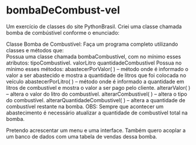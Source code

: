 # bombaDeCombust-vel
Um exercício de classes do site PythonBrasil.
Criei uma classe chamada bomba de combústivel conforme o enunciado:

Classe Bomba de Combustível: Faça um programa completo utilizando classes e métodos que:  
Possua uma classe chamada bombaCombustível, com no mínimo esses atributos: tipoCombustivel. valorLitro quantidadeCombustivel 
Possua no mínimo esses métodos: abastecerPorValor( ) – método onde é informado o valor a ser abastecido e mostra a quantidade de litros 
que foi colocada no veículo abastecerPorLitro( ) – método onde é informado a quantidade em litros de combustível e mostra o valor a ser
pago pelo cliente. alterarValor( ) – altera o valor do litro do combustível.
alterarCombustivel( ) – altera o tipo do combustível. alterarQuantidadeCombustivel( ) – 
altera a quantidade de combustível restante na bomba. 
OBS: Sempre que acontecer um abastecimento é necessário atualizar a quantidade de combustível total na bomba.

Pretendo acrescentar um menu e uma interface. Também quero acoplar a um banco de dados com uma tabela de vendas dessa bomba. 
